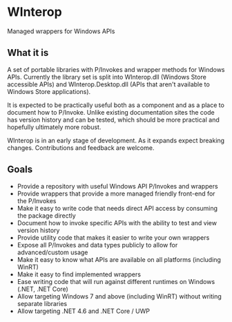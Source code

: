 # WInterop

Managed wrappers for Windows APIs

## What it is

A set of portable libraries with P/Invokes and wrapper methods for Windows APIs. Currently the library set is split into WInterop.dll (Windows Store accessible APIs)
and WInterop.Desktop.dll (APIs that aren't available to Windows Store applications).

It is expected to be practically useful both as a component and as a place to document how to P/Invoke. Unlike existing documentation sites the code has version history
and can be tested, which should be more practical and hopefully ultimately more robust.

WInterop is in an early stage of development. As it expands expect breaking changes. Contributions and feedback are welcome.

## Goals

- Provide a repository with useful Windows API P/Invokes and wrappers
- Provide wrappers that provide a more managed friendly front-end for the P/Invokes
- Make it easy to write code that needs direct API access by consuming the package directly
- Document how to invoke specific APIs with the ability to test and view version history
- Provide utility code that makes it easier to write your own wrappers
- Expose all P/Invokes and data types publicly to allow for advanced/custom usage
- Make it easy to know what APIs are available on all platforms (including WinRT)
- Make it easy to find implemented wrappers
- Ease writing code that will run against different runtimes on Windows (.NET, .NET Core)
- Allow targeting Windows 7 and above (including WinRT) without writing separate libraries
- Allow targeting .NET 4.6 and .NET Core / UWP


